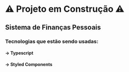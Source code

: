 # :warning: Projeto em Construção :warning:

## Sistema de Finanças Pessoais

### Tecnologias que estão sendo usadas:

#### -> Typescript
#### -> Styled Components
